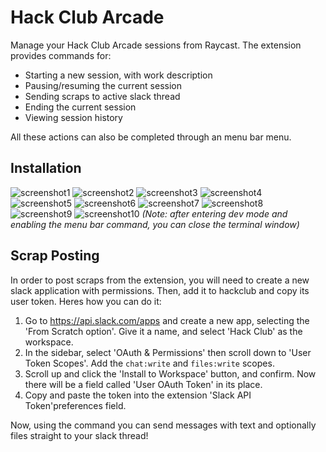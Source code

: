 # Hack Club Arcade

Manage your Hack Club Arcade sessions from Raycast. The extension provides commands for:

- Starting a new session, with work description
- Pausing/resuming the current session
- Sending scraps to active slack thread
- Ending the current session
- Viewing session history

All these actions can also be completed through an menu bar menu.

## Installation

![screenshot1](https://github.com/user-attachments/assets/9102d3c4-5136-4870-8238-3549bb10702a)
![screenshot2](https://github.com/user-attachments/assets/ccaab431-a67a-4161-b392-9b78628f52b0)
![screenshot3](https://github.com/user-attachments/assets/8ba78c3a-f33a-4a88-9f47-7d26ab96c30b)
![screenshot4](https://github.com/user-attachments/assets/30e443a7-d62c-485d-9f14-549b781c2a00)
![screenshot5](https://github.com/user-attachments/assets/c2f6f1cf-e031-43b7-950c-b1ef0cb1a77f)
![screenshot6](https://github.com/user-attachments/assets/7577f7f4-9c9b-44ea-a021-aeaa7e62415e)
![screenshot7](https://github.com/user-attachments/assets/75d574f2-c581-4808-9f08-04f95d72abf0)
![screenshot8](https://github.com/user-attachments/assets/25be4e14-2672-4ac0-8d98-bb29fba46105)
![screenshot9](https://github.com/user-attachments/assets/94c9fb58-bf9d-4b8d-b046-bd1540b82abe)
![screenshot10](https://github.com/user-attachments/assets/0cae9003-8134-45d4-a052-7291118dc2e3)
*(Note: after entering dev mode and enabling the menu bar command, you can close the terminal window)*

## Scrap Posting

In order to post scraps from the extension, you will need to create a new slack application with permissions. Then, add it to hackclub and copy its user token. Heres how you can do it:

1. Go to <https://api.slack.com/apps> and create a new app, selecting the 'From Scratch option'. Give it a name, and select 'Hack Club' as the workspace.
2. In the sidebar, select 'OAuth & Permissions' then scroll down to 'User Token Scopes'. Add the `chat:write` and `files:write` scopes.
3. Scroll up and click the 'Install to Workspace' button, and confirm. Now there will be a field called 'User OAuth Token' in its place.
4. Copy and paste the token into the extension 'Slack API Token'preferences field.

Now, using the command you can send messages with text and optionally files straight to your slack thread!

